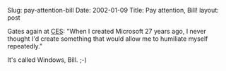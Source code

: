 Slug: pay-attention-bill
Date: 2002-01-09
Title: Pay attention, Bill!
layout: post

Gates again at <a href="http://www.wired.com/news/wireless/0,1382,49558,00.html">CES</a>: &quot;When I created Microsoft 27 years ago, I never thought I&#39;d create something that would allow me to humiliate myself repeatedly.&quot;<p>

It&#39;s called Windows, Bill. ;-)</p>
